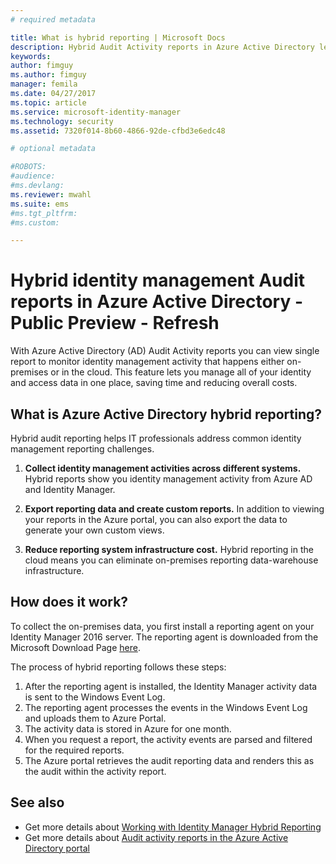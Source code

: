 ```yaml
---
# required metadata

title: What is hybrid reporting | Microsoft Docs
description: Hybrid Audit Activity reports in Azure Active Directory lets you view both cloud and on-premises audited events.
keywords:
author: fimguy
ms.author: fimguy
manager: femila
ms.date: 04/27/2017
ms.topic: article
ms.service: microsoft-identity-manager
ms.technology: security
ms.assetid: 7320f014-8b60-4866-92de-cfbd3e6edc48

# optional metadata

#ROBOTS:
#audience:
#ms.devlang:
ms.reviewer: mwahl
ms.suite: ems
#ms.tgt_pltfrm:
#ms.custom:

---
```


# Hybrid identity management Audit reports in Azure Active Directory - Public Preview - Refresh
With Azure Active Directory (AD) Audit Activity reports you can view single report to monitor identity management activity that happens either on-premises or in the cloud. This feature lets you manage all of your identity and access data in one place,  saving time and reducing overall costs.

## What is Azure Active Directory hybrid reporting?
Hybrid audit reporting helps IT professionals address common identity management reporting challenges.

1. **Collect identity management activities across different systems.** Hybrid reports show you identity management activity from Azure AD and Identity Manager.

2. **Export reporting data and create custom reports.** In addition to viewing your reports in the Azure portal, you can also export the data to generate your own custom views.

3. **Reduce reporting system infrastructure cost.** Hybrid reporting in the cloud means you can eliminate on-premises reporting data-warehouse infrastructure.

## How does it work?

To collect the on-premises data, you first install a reporting agent on your Identity Manager 2016 server. The reporting agent is downloaded from the Microsoft Download Page [here](https://www.microsoft.com/en-us/download/details.aspx?id=55112).

The process of hybrid reporting follows these steps:
1. After the reporting agent is installed, the Identity Manager activity data is sent to the Windows Event Log.
2. The reporting agent processes the events in the Windows Event Log and uploads them to Azure Portal.
3. The activity data is stored in Azure for one month.
4. When you request a report, the activity events are parsed and filtered for the required reports.
5. The Azure portal retrieves the audit reporting data and renders this as the audit within the activity report.

## See also
- Get more details about [Working with Identity Manager Hybrid Reporting](/microsoft-identity-manager/deploy-use/working-with-identity-manager-hybrid-reporting)
- Get more details about [Audit activity reports in the Azure Active Directory portal](https://docs.microsoft.com/en-us/azure/active-directory/active-directory-reporting-activity-audit-logs)